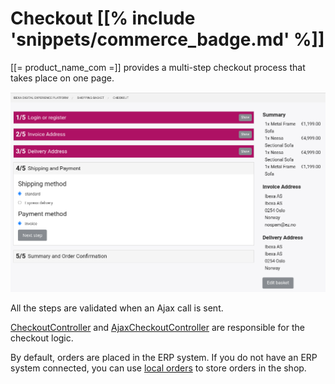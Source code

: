 # Checkout [[% include 'snippets/commerce_badge.md' %]]

[[= product_name_com =]] provides a multi-step checkout process that takes place on one page.

![](../img/checkout_1.png)

All the steps are validated when an Ajax call is sent.

[CheckoutController](checkout_api/checkout_controllers.md#checkoutcontroller) and [AjaxCheckoutController](checkout_api/checkout_controllers.md#ajaxcheckoutcontroller)
are responsible for the checkout logic.

By default, orders are placed in the ERP system. If you do not have an ERP system connected,
you can use [local orders](local_orders.md) to store orders in the shop.
